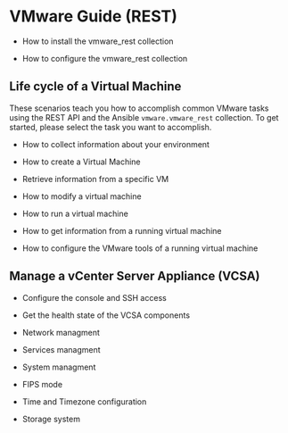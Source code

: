 # VMware Guide (REST)


* How to install the vmware_rest collection


* How to configure the vmware_rest collection


## Life cycle of a Virtual Machine

These scenarios teach you how to accomplish common VMware tasks using the REST API and the Ansible `vmware.vmware_rest` collection. To get started, please select the task you want to accomplish.


* How to collect information about your environment


* How to create a Virtual Machine


* Retrieve information from a specific VM


* How to modify a virtual machine


* How to run a virtual machine


* How to get information from a running virtual machine


* How to configure the VMware tools of a running virtual machine


## Manage a vCenter Server Appliance (VCSA)


* Configure the console and SSH access


* Get the health state of the VCSA components


* Network managment


* Services managment


* System managment


* FIPS mode


* Time and Timezone configuration


* Storage system
